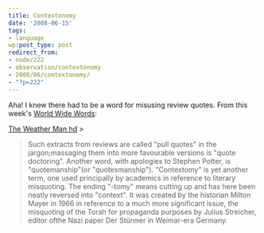 ```yaml
---
title: Contextonomy
date: '2008-06-15'
tags:
- language
wp:post_type: post
redirect_from:
- node/222
- observation/contextonomy
- 2008/06/contextonomy/
- "?p=222"
---
```


Aha! I knew there had to be a word for misusing review quotes. From this week's [World Wide Words](http://www.worldwidewords.org/nl/krcv.htm):

  [The Weather Man hd](http://www.iucn-tftsg.org/?the_weather_man) >

> Such extracts from reviews are called "pull quotes" in the jargon;massaging them into more favourable versions is "quote doctoring". Another word, with apologies to Stephen Potter, is "quotemanship"(or "quotesmanship"). "Contextomy" is yet another term, one used principally by academics in reference to literary misquoting. The ending "-tomy" means cutting up and has here been neatly reversed into "context". It was created by the historian Milton Mayer in 1966 in reference to a much more significant issue, the misquoting
of the Torah for propaganda purposes by Julius Streicher, editor ofthe Nazi paper Der Stürmer in Weimar-era Germany.
